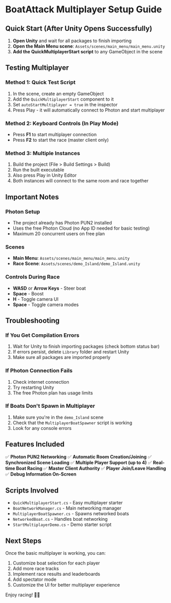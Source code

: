 # BoatAttack Multiplayer Setup Guide

## Quick Start (After Unity Opens Successfully)

1. **Open Unity** and wait for all packages to finish importing
2. **Open the Main Menu scene**: `Assets/scenes/main_menu/main_menu.unity`
3. **Add the QuickMultiplayerStart script** to any GameObject in the scene

## Testing Multiplayer

### Method 1: Quick Test Script
1. In the scene, create an empty GameObject
2. Add the `QuickMultiplayerStart` component to it
3. Set `autoStartMultiplayer = true` in the inspector
4. Press Play - it will automatically connect to Photon and start multiplayer

### Method 2: Keyboard Controls (In Play Mode)
- Press **F1** to start multiplayer connection
- Press **F2** to start the race (master client only)

### Method 3: Multiple Instances
1. Build the project (File > Build Settings > Build)
2. Run the built executable
3. Also press Play in Unity Editor
4. Both instances will connect to the same room and race together

## Important Notes

### Photon Setup
- The project already has Photon PUN2 installed
- Uses the free Photon Cloud (no App ID needed for basic testing)
- Maximum 20 concurrent users on free plan

### Scenes
- **Main Menu**: `Assets/scenes/main_menu/main_menu.unity`
- **Race Scene**: `Assets/scenes/demo_Island/demo_Island.unity`

### Controls During Race
- **WASD** or **Arrow Keys** - Steer boat
- **Space** - Boost
- **H** - Toggle camera UI
- **Space** - Toggle camera modes

## Troubleshooting

### If You Get Compilation Errors
1. Wait for Unity to finish importing packages (check bottom status bar)
2. If errors persist, delete `Library` folder and restart Unity
3. Make sure all packages are imported properly

### If Photon Connection Fails
1. Check internet connection
2. Try restarting Unity
3. The free Photon plan has usage limits

### If Boats Don't Spawn in Multiplayer
1. Make sure you're in the `demo_Island` scene
2. Check that the `MultiplayerBoatSpawner` script is working
3. Look for any console errors

## Features Included

✅ **Photon PUN2 Networking**
✅ **Automatic Room Creation/Joining**
✅ **Synchronized Scene Loading**
✅ **Multiple Player Support (up to 4)**
✅ **Real-time Boat Racing**
✅ **Master Client Authority**
✅ **Player Join/Leave Handling**
✅ **Debug Information On-Screen**

## Scripts Involved

- `QuickMultiplayerStart.cs` - Easy multiplayer starter
- `BoatNetworkManager.cs` - Main networking manager
- `MultiplayerBoatSpawner.cs` - Spawns networked boats
- `NetworkedBoat.cs` - Handles boat networking
- `StartMultiplayerDemo.cs` - Demo starter script

## Next Steps

Once the basic multiplayer is working, you can:
1. Customize boat selection for each player
2. Add more race tracks
3. Implement race results and leaderboards
4. Add spectator mode
5. Customize the UI for better multiplayer experience

Enjoy racing! 🚤🏁 